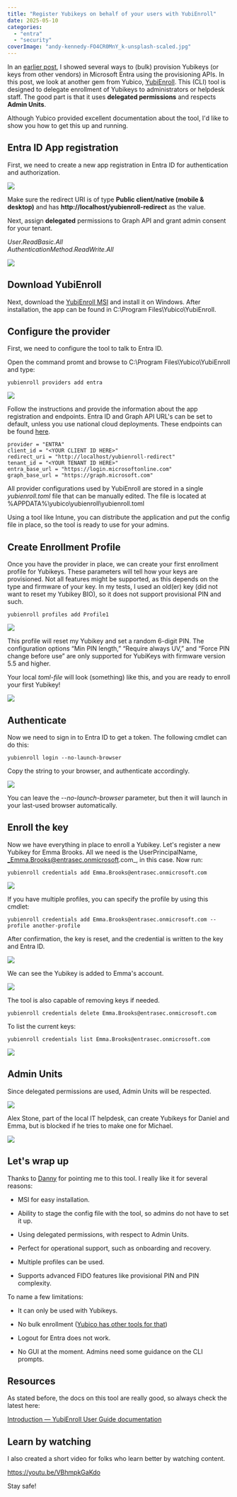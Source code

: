 ```yaml
---
title: "Register Yubikeys on behalf of your users with YubiEnroll"
date: 2025-05-10
categories: 
  - "entra"
  - "security"
coverImage: "andy-kennedy-FO4CR0MnY_k-unsplash-scaled.jpg"
---
```


In an [earlier post](https://janbakker.tech/register-yubikeys-on-behalf-of-your-users-with-microsoft-entra-id-fido2-provisioning-apis/), I showed several ways to (bulk) provision Yubikeys (or keys from other vendors) in Microsoft Entra using the provisioning APIs. In this post, we look at another gem from Yubico, [YubiEnroll](https://www.yubico.com/products/yubienroll/). This (CLI) tool is designed to delegate enrollment of Yubikeys to administrators or helpdesk staff. The good part is that it uses **delegated permissions** and respects **Admin Units**.

Although Yubico provided excellent documentation about the tool, I'd like to show you how to get this up and running.

## Entra ID App registration

First, we need to create a new app registration in Entra ID for authentication and authorization.

![](/assets/images/image-12.png)

Make sure the redirect URI is of type **Public client/native (mobile & desktop)** and has **http://localhost/yubienroll-redirect** as the value.

Next, assign **delegated** permissions to Graph API and grant admin consent for your tenant.

_User.ReadBasic.All  
AuthenticationMethod.ReadWrite.All_

![](/assets/images/image-14.png)

## Download YubiEnroll

Next, download the [YubiEnroll MSI](https://downloads.yubico.com/support/yubienroll-1.1.0-win64.msi) and install it on Windows. After installation, the app can be found in C:\\Program Files\\Yubico\\YubiEnroll.

## Configure the provider

First, we need to configure the tool to talk to Entra ID.

Open the command promt and browse to C:\\Program Files\\Yubico\\YubiEnroll and type:

```
yubienroll providers add entra
```

![](/assets/images/image-15.png)

Follow the instructions and provide the information about the app registration and endpoints. Entra ID and Graph API URL's can be set to default, unless you use national cloud deployments. These endpoints can be found [here](https://learn.microsoft.com/en-us/graph/deployments#app-registration-and-token-service-root-endpoints).

```
provider = "ENTRA"
client_id = "<YOUR CLIENT ID HERE>"
redirect_uri = "http://localhost/yubienroll-redirect"
tenant_id = "<YOUR TENANT ID HERE>"
entra_base_url = "https://login.microsoftonline.com"
graph_base_url = "https://graph.microsoft.com"
```

All provider configurations used by YubiEnroll are stored in a single _yubienroll.toml_ file that can be manually edited. The file is located at %APPDATA%\\yubico\\yubienroll\\yubienroll.toml

Using a tool like Intune, you can distribute the application and put the config file in place, so the tool is ready to use for your admins.

## Create Enrollment Profile

Once you have the provider in place, we can create your first enrollment profile for Yubikeys. These parameters will tell how your keys are provisioned. Not all features might be supported, as this depends on the type and firmware of your key. In my tests, I used an old(er) key (did not want to reset my Yubikey BIO), so it does not support provisional PIN and such.

```
yubienroll profiles add Profile1
```

![](/assets/images/image-19.png)

This profile will reset my Yubikey and set a random 6-digit PIN. The configuration options “Min PIN length,” “Require always UV,” and “Force PIN change before use” are only supported for YubiKeys with firmware version 5.5 and higher.

Your local _toml-file_ will look (something) like this, and you are ready to enroll your first Yubikey!

![](/assets/images/image-20.png)

## Authenticate

Now we need to sign in to Entra ID to get a token. The following cmdlet can do this:

```
yubienroll login --no-launch-browser
```

Copy the string to your browser, and authenticate accordingly.

![](/assets/images/image-22.png)

You can leave the _\--no-launch-browser_ parameter, but then it will launch in your last-used browser automatically.

## Enroll the key

Now we have everything in place to enroll a Yubikey. Let's register a new Yubikey for Emma Brooks. All we need is the UserPrincipalName, _Emma.Brooks@entrasec.onmicrosoft.com_, in this case. Now run:

```
yubienroll credentials add Emma.Brooks@entrasec.onmicrosoft.com
```

![](/assets/images/image-23.png)

If you have multiple profiles, you can specify the profile by using this cmdlet:

```
yubienroll credentials add Emma.Brooks@entrasec.onmicrosoft.com --profile another-profile

```

After confirmation, the key is reset, and the credential is written to the key and Entra ID.

![](/assets/images/image-24.png)

We can see the Yubikey is added to Emma's account.

![](/assets/images/image-25.png)

The tool is also capable of removing keys if needed.

```
yubienroll credentials delete Emma.Brooks@entrasec.onmicrosoft.com
```

To list the current keys:

```
yubienroll credentials list Emma.Brooks@entrasec.onmicrosoft.com
```

![](/assets/images/image-26.png)

## Admin Units

Since delegated permissions are used, Admin Units will be respected.

![](/assets/images/image-29.png)

Alex Stone, part of the local IT helpdesk, can create Yubikeys for Daniel and Emma, but is blocked if he tries to make one for Michael.

![](/assets/images/image-30.png)

## Let's wrap up

Thanks to [Danny](https://www.linkedin.com/in/danny-van-zon-59580b1a4/) for pointing me to this tool. I really like it for several reasons:

- MSI for easy installation.

- Ability to stage the config file with the tool, so admins do not have to set it up.

- Using delegated permissions, with respect to Admin Units.

- Perfect for operational support, such as onboarding and recovery.

- Multiple profiles can be used.

- Supports advanced FIDO features like provisional PIN and PIN complexity.

To name a few limitations:

- It can only be used with Yubikeys.

- No bulk enrollment ([Yubico has other tools for that](https://janbakker.tech/register-yubikeys-on-behalf-of-your-users-with-microsoft-entra-id-fido2-provisioning-apis/))

- Logout for Entra does not work.

- No GUI at the moment. Admins need some guidance on the CLI prompts.

## Resources

As stated before, the docs on this tool are really good, so always check the latest here:

[Introduction — YubiEnroll User Guide documentation](https://docs.yubico.com/software/yubikey/tools/yubienroll/intro.html)

## Learn by watching

I also created a short video for folks who learn better by watching content.

https://youtu.be/VBhmpkGaKdo

Stay safe!
